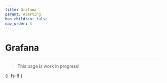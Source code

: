 ```yaml
---
title: Grafana 
parent: Alerting
has_children: false
nav_order: 3
---
```


# Grafana

---

> This page is work in progress!

{: .fs-6 }
